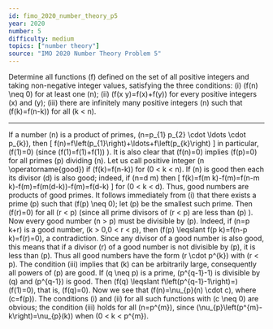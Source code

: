 ```yaml
---
id: fimo_2020_number_theory_p5
year: 2020
number: 5
difficulty: medium
topics: ["number theory"]
source: "IMO 2020 Number Theory Problem 5"
---
```


Determine all functions \(f\) defined on the set of all positive integers and taking non-negative integer values, satisfying the three conditions:
(i) \(f(n) \neq 0\) for at least one \(n\);
(ii) \(f(x y)=f(x)+f(y)\) for every positive integers \(x\) and \(y\);
(iii) there are infinitely many positive integers \(n\) such that \(f(k)=f(n-k)\) for all \(k < n\).


---
If a number \(n\) is a product of primes, \(n=p_{1} p_{2} \cdot \ldots \cdot p_{k}\), then
\[
f(n)=f\left(p_{1}\right)+\ldots+f\left(p_{k}\right)
\]
in particular, \(f(1)=0\) (since \(f(1)=f(1)+f(1)\) ).
It is also clear that \(f(n)=0\) implies \(f(p)=0\) for all primes \(p\) dividing \(n\).
Let us call positive integer \(n \operatorname{good}\) if \(f(k)=f(n-k)\) for \(0 < k < n\). If \(n\) is good then each its divisor \(d\) is also good; indeed, if \(n=d m\) then
\[
f(k)=f(m k)-f(m)=f(n-m k)-f(m)=f(m(d-k))-f(m)=f(d-k)
\]
for \(0 < k < d\). Thus, good numbers are products of good primes.
It follows immediately from (i) that there exists a prime \(p\) such that \(f(p) \neq 0\); let \(p\) be the smallest such prime. Then \(f(r)=0\) for all \(r < p\) (since all prime divisors of \(r < p\) are less than \(p\) ). Now every good number \(n > p\) must be divisible by \(p\). Indeed, if \(n=p k+r\) is a good number, \(k > 0,0 < r < p\), then \(f(p) \leqslant f(p k)=f(n-p k)=f(r)=0\), a contradiction. Since any divisor of a good number is also good, this means that if a divisor \(r\) of a good number is not divisible by \(p\), it is less than \(p\). Thus all good numbers have the form \(r \cdot p^{k}\) with \(r < p\). The condition (iii) implies that \(k\) can be arbitrarily large, consequently all powers of \(p\) are good.
If \(q \neq p\) is a prime, \(p^{q-1}-1\) is divisible by \(q\) and \(p^{q-1}\) is good. Then \(f(q) \leqslant f\left(p^{q-1}-1\right)=\) \(f(1)=0\), that is, \(f(q)=0\).
Now we see that \(f(n)=\nu_{p}(n) \cdot c\), where \(c=f(p)\). The conditions (i) and (ii) for all such functions with \(c \neq 0\) are obvious; the condition (iii) holds for all \(n=p^{m}\), since \(\nu_{p}\left(p^{m}-k\right)=\nu_{p}(k)\) when \(0 < k < p^{m}\).

